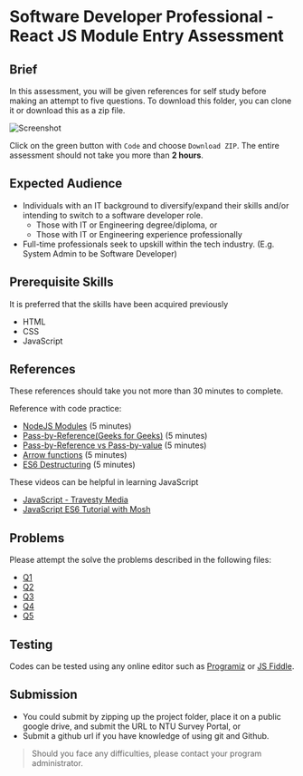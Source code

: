# Software Developer Professional - React JS Module Entry Assessment

## Brief

In this assessment, you will be given references for self study before making an attempt to five questions. To download this folder, you can clone it or download this as a zip file. 

![Screenshot](/assets/screenshot-code.png)

Click on the green button with `Code` and choose `Download ZIP`. The entire assessment should not take you more than **2 hours**.

## Expected Audience

- Individuals with an IT background to diversify/expand their skills and/or intending to switch to a software developer role.
    - Those with IT or Engineering degree/diploma, or
    - Those with IT or Engineering experience professionally
- Full-time professionals seek to upskill within the tech industry. (E.g. System Admin to be Software Developer)

## Prerequisite Skills

It is preferred that the skills have been acquired previously
- HTML
- CSS
- JavaScript

## References

These references should take you not more than 30 minutes to complete.

Reference with code practice:
- [NodeJS Modules](https://www.w3schools.com/nodejs/nodejs_modules.asp) (5 minutes)
- [Pass-by-Reference(Geeks for Geeks)](https://www.geeksforgeeks.org/pass-by-value-and-pass-by-reference-in-javascript/) (5 minutes)
- [Pass-by-Reference vs Pass-by-value](https://medium.com/front-end-weekly/understanding-pass-by-value-and-pass-by-reference-in-javascript-8e2a0806b175) (5 minutes)
- [Arrow functions](https://www.w3schools.com/react/react_es6_arrow.asp) (5 minutes)
- [ES6 Destructuring](https://www.w3schools.com/react/react_es6_destructuring.asp) (5 minutes)

These videos can be helpful in learning JavaScript

- [JavaScript - Travesty Media](https://www.youtube.com/watch?v=hdI2bqOjy3c)
- [JavaScript ES6 Tutorial with Mosh](https://www.youtube.com/watch?v=NCwa_xi0Uuc)


## Problems

Please attempt the solve the problems described in the following files:
- [Q1](./src/q1.md)
- [Q2](./src/q2.js)
- [Q3](./src/q3.md)
- [Q4](./src/q4.js)
- [Q5](./src/q5.md)

## Testing

Codes can be tested using any online editor such as [Programiz](https://www.programiz.com/javascript/online-compiler/) or [JS Fiddle](https://jsfiddle.net/).

## Submission

- You could submit by zipping up the project folder, place it on a public google drive, and submit the URL to NTU Survey Portal, or
- Submit a github url if you have knowledge of using git and Github.

> Should you face any difficulties, please contact your program administrator.
